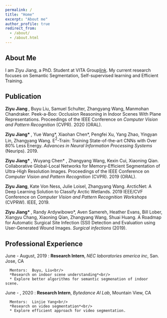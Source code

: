 ```yaml
---
permalink: /
title: "Home"
excerpt: "About me"
author_profile: true
redirect_from: 
  - /about/
  - /about.html
---
```


About Me
-----------
I am Ziyu Jiang, a PhD. Student at VITA Group[link](https://vita-group.github.io/index.html). My current research focuses on Semantic Segmentation, Self-supervised learning and Efficient Training.

Publication
------------
<b>Ziyu Jiang </b>, Buyu Liu, Samuel Schulter, Zhangyang Wang, Manmohan Chandraker. 
Peek-a-Boo: Occlusion Reasoning in Indoor Scenes With Plane Representations.
Proceedings of the IEEE Conference on *Computer Vision and Pattern Recognition* (CVPR).
2020 (ORAL).

<b>Ziyu Jiang* </b>, Yue Wang*, Xiaohan Chen*, Pengfei Xu, Yang Zhao, Yingyan Lin, Zhangyang Wang. 
E$^2$-Train: Training State-of-the-art CNNs with Over 80\% Less Energy.
*Advances in Neural Information Processing Systems* (Neurips).
2019.

<b>Ziyu Jiang* </b>, Wuyang Chen* , Zhangyang Wang, Kexin Cui, Xiaoning Qian. Collaborative
Global-Local Networks for Memory-Efficient Segmentation of Ultra-High Resolution Images.
Proceedings of the IEEE Conference on *Computer Vision and Pattern Recognition* (CVPR).
2019 (ORAL).

<b>Ziyu Jiang</b>, Kate Von Ness, Julie Loisel, Zhangyang Wang. ArcticNet: A Deep Learning
Solution to Classify Arctic Wetlands. 2019 IEEE/CVF Conference on *Computer Vision and
Pattern Recognition Workshops* (CVPRW). IEEE, 2019.

<b>Ziyu Jiang* </b>, Randy Ardywibowo*, Aven Samereh, Heather Evans, Bill Lober, Xiangyu Chang, Xiaoning Qian, Zhangyang Wang, Shuai Huang. A Roadmap for Automatic Surgical Site Infection (SSI) Detection and Evaluation using User-Generated Wound Images. *Surgical infections* (2019).

Professional Experience
-----------

June - August, 2019
:   **Research Intern**, *NEC laboratories america inc*, San. Jose, CA

      Mentors:  Buyu, Liu<br/>
      *Research on indoor scene understanding*<br/>
      * Explore better algorithms for semantic segmenation of indoor scene.

June - , 2020
:   **Research Intern**, *Bytedance AI Lab*, Mountain View, CA

      Mentors:  Linjie Yang<br/>
      *Research on video segmentation*<br/>
      * Explore efficient approach for video segmentation.
